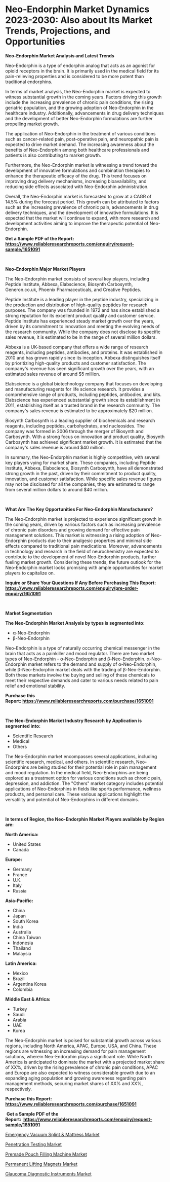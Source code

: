 <p><h1>Neo-Endorphin Market Dynamics 2023-2030: Also about Its Market Trends, Projections, and Opportunities</h1></p><p><strong>Neo-Endorphin Market Analysis and Latest Trends</strong></p>
<p><p>Neo-Endorphin is a type of endorphin analog that acts as an agonist for opioid receptors in the brain. It is primarily used in the medical field for its pain-relieving properties and is considered to be more potent than traditional endorphins.</p><p>In terms of market analysis, the Neo-Endorphin market is expected to witness substantial growth in the coming years. Factors driving this growth include the increasing prevalence of chronic pain conditions, the rising geriatric population, and the growing adoption of Neo-Endorphin in the healthcare industry. Additionally, advancements in drug delivery techniques and the development of better Neo-Endorphin formulations are further propelling market growth.</p><p>The application of Neo-Endorphin in the treatment of various conditions such as cancer-related pain, post-operative pain, and neuropathic pain is expected to drive market demand. The increasing awareness about the benefits of Neo-Endorphin among both healthcare professionals and patients is also contributing to market growth.</p><p>Furthermore, the Neo-Endorphin market is witnessing a trend toward the development of innovative formulations and combination therapies to enhance the therapeutic efficacy of the drug. This trend focuses on improving drug delivery mechanisms, increasing bioavailability, and reducing side effects associated with Neo-Endorphin administration.</p><p>Overall, the Neo-Endorphin market is forecasted to grow at a CAGR of 14.5% during the forecast period. This growth can be attributed to factors such as the increasing prevalence of chronic pain, advancements in drug delivery techniques, and the development of innovative formulations. It is expected that the market will continue to expand, with more research and development activities aiming to improve the therapeutic potential of Neo-Endorphin.</p></p>
<p><strong>Get a Sample PDF of the Report:&nbsp; <a href="https://www.reliableresearchreports.com/enquiry/request-sample/1651091">https://www.reliableresearchreports.com/enquiry/request-sample/1651091</a></strong></p>
<p>&nbsp;</p>
<p><strong>Neo-Endorphin Major Market Players</strong></p>
<p><p>The Neo-Endorphin market consists of several key players, including Peptide Institute, Abbexa, Elabscience, Biosynth Carbosynth, Generon.co.uk, Phoenix Pharmaceuticals, and Creative Peptides. </p><p>Peptide Institute is a leading player in the peptide industry, specializing in the production and distribution of high-quality peptides for research purposes. The company was founded in 1972 and has since established a strong reputation for its excellent product quality and customer service. Peptide Institute has experienced steady market growth over the years, driven by its commitment to innovation and meeting the evolving needs of the research community. While the company does not disclose its specific sales revenue, it is estimated to be in the range of several million dollars.</p><p>Abbexa is a UK-based company that offers a wide range of research reagents, including peptides, antibodies, and proteins. It was established in 2010 and has grown rapidly since its inception. Abbexa distinguishes itself by prioritizing high-quality products and customer satisfaction. The company's revenue has seen significant growth over the years, with an estimated sales revenue of around $5 million.</p><p>Elabscience is a global biotechnology company that focuses on developing and manufacturing reagents for life science research. It provides a comprehensive range of products, including peptides, antibodies, and kits. Elabscience has experienced substantial growth since its establishment in 2011, establishing itself as a trusted brand in the research community. The company's sales revenue is estimated to be approximately $20 million.</p><p>Biosynth Carbosynth is a leading supplier of biochemicals and research reagents, including peptides, carbohydrates, and nucleosides. The company was formed in 2006 through the merger of Biosynth and Carbosynth. With a strong focus on innovation and product quality, Biosynth Carbosynth has achieved significant market growth. It is estimated that the company's sales revenue is around $40 million.</p><p>In summary, the Neo-Endorphin market is highly competitive, with several key players vying for market share. These companies, including Peptide Institute, Abbexa, Elabscience, Biosynth Carbosynth, have all demonstrated strong growth in the past, driven by their commitment to product quality, innovation, and customer satisfaction. While specific sales revenue figures may not be disclosed for all the companies, they are estimated to range from several million dollars to around $40 million.</p></p>
<p>&nbsp;</p>
<p><strong>What Are The Key Opportunities For Neo-Endorphin Manufacturers?</strong></p>
<p><p>The Neo-Endorphin market is projected to experience significant growth in the coming years, driven by various factors such as increasing prevalence of chronic pain disorders and growing demand for effective pain management solutions. This market is witnessing a rising adoption of Neo-Endorphin products due to their analgesic properties and minimal side effects compared to traditional pain medications. Moreover, advancements in technology and research in the field of neurochemistry are expected to contribute to the development of novel Neo-Endorphin products, further fueling market growth. Considering these trends, the future outlook for the Neo-Endorphin market looks promising with ample opportunities for market players to capitalize on.</p></p>
<p><strong>Inquire or Share Your Questions If Any Before Purchasing This Report: <a href="https://www.reliableresearchreports.com/enquiry/pre-order-enquiry/1651091">https://www.reliableresearchreports.com/enquiry/pre-order-enquiry/1651091</a></strong></p>
<p>&nbsp;</p>
<p><strong>Market Segmentation</strong></p>
<p><strong>The Neo-Endorphin Market Analysis by types is segmented into:</strong></p>
<p><ul><li>α-Neo-Endorphin</li><li>β-Neo-Endorphin</li></ul></p>
<p><p>Neo-Endorphin is a type of naturally occurring chemical messenger in the brain that acts as a painkiller and mood regulator. There are two market types of Neo-Endorphin - α-Neo-Endorphin and β-Neo-Endorphin. α-Neo-Endorphin market refers to the demand and supply of α-Neo-Endorphin, while β-Neo-Endorphin market deals with the trading of β-Neo-Endorphin. Both these markets involve the buying and selling of these chemicals to meet their respective demands and cater to various needs related to pain relief and emotional stability.</p></p>
<p><strong>Purchase this Report:&nbsp;<a href="https://www.reliableresearchreports.com/purchase/1651091">https://www.reliableresearchreports.com/purchase/1651091</a></strong></p>
<p>&nbsp;</p>
<p><strong>The Neo-Endorphin Market Industry Research by Application is segmented into:</strong></p>
<p><ul><li>Scientific Research</li><li>Medical</li><li>Others</li></ul></p>
<p><p>The Neo-Endorphin market encompasses several applications, including scientific research, medical, and others. In scientific research, Neo-Endorphins are being studied for their potential role in pain management and mood regulation. In the medical field, Neo-Endorphins are being explored as a treatment option for various conditions such as chronic pain, depression, and addiction. The "Others" market category includes potential applications of Neo-Endorphins in fields like sports performance, wellness products, and personal care. These various applications highlight the versatility and potential of Neo-Endorphins in different domains.</p></p>
<p>&nbsp;</p>
<p><strong>In terms of Region, the Neo-Endorphin Market Players available by Region are:</strong></p>
<p>
    <p> <strong> North America: </strong>
        <ul>
            <li>United States</li>
            <li>Canada</li>
        </ul>
        </p> 
    <p> <strong> Europe: </strong>
        <ul>
            <li>Germany</li>
            <li>France</li>
            <li>U.K.</li>
            <li>Italy</li>
            <li>Russia</li>
        </ul>
        </p> 
    <p> <strong> Asia-Pacific: </strong>
        <ul>
            <li>China</li>
            <li>Japan</li>
            <li>South Korea</li>
            <li>India</li>
            <li>Australia</li>
            <li>China Taiwan</li>
            <li>Indonesia</li>
            <li>Thailand</li>
            <li>Malaysia</li>
        </ul>
        </p> 
    <p> <strong> Latin America: </strong>
        <ul>
            <li>Mexico</li>
            <li>Brazil</li>
            <li>Argentina Korea</li>
            <li>Colombia</li>
        </ul>
        </p> 
    <p> <strong> Middle East & Africa: </strong>
        <ul>
            <li>Turkey</li>
            <li>Saudi</li>
            <li>Arabia</li>
            <li>UAE</li>
            <li>Korea</li>
        </ul>
    </p>
    </p>
<p><p>The Neo-Endorphin market is poised for substantial growth across various regions, including North America, APAC, Europe, USA, and China. These regions are witnessing an increasing demand for pain management solutions, wherein Neo-Endorphin plays a significant role. While North America is anticipated to dominate the market with a projected market share of XX%, driven by the rising prevalence of chronic pain conditions, APAC and Europe are also expected to witness considerable growth due to an expanding aging population and growing awareness regarding pain management methods, securing market shares of XX% and XX%, respectively.</p></p>
<p><strong>Purchase this Report: <a href="https://www.reliableresearchreports.com/purchase/1651091">https://www.reliableresearchreports.com/purchase/1651091</a></strong></p>
<p>&nbsp;<strong>Get a Sample PDF of the Report:&nbsp;&nbsp;<a href="https://www.reliableresearchreports.com/enquiry/request-sample/1651091">https://www.reliableresearchreports.com/enquiry/request-sample/1651091</a></strong></p>
<p><strong></strong></p>
<p><p><a href="https://github.com/ruslanpoljakovrd177/Market-Research-Report-List-1/blob/main/emergency-vacuum-splint-mattress-market.md">Emergency Vacuum Splint & Mattress Market</a></p><p><a href="https://medium.com/@jasonmartin866/penetration-testing-market-insight-market-trends-growth-forecasted-from-2023-to-2030-ac1167154d06">Penetration Testing Market</a></p><p><a href="https://www.linkedin.com/pulse/premade-pouch-filling-machine-market-size-2023-2030-global-xqhce/">Premade Pouch Filling Machine Market</a></p><p><a href="https://medium.com/@jewelmohr/permanent-lifting-magnets-market-size-growth-forecast-2023-2030-a08b9c7e5c59">Permanent Lifting Magnets Market</a></p><p><a href="https://github.com/grishafomin4852/Market-Research-Report-List-1/blob/main/glaucoma-diagnostic-instruments-market.md">Glaucoma Diagnostic Instruments Market</a></p></p>